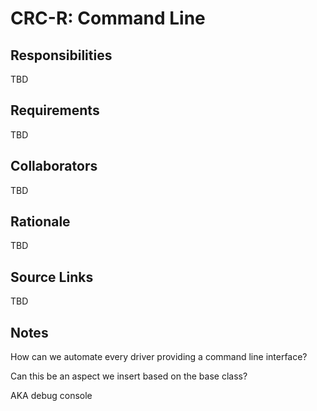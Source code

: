 # CRC-R: Command Line

## Responsibilities

TBD

## Requirements

TBD

## Collaborators

TBD

## Rationale

TBD

## Source Links

TBD

## Notes

How can we automate every driver providing a command line interface?

Can this be an aspect we insert based on the base class?

AKA debug console

